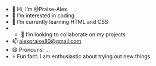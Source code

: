 - 👋 Hi, I’m @Praise-Alex
- 👀 I’m interested in coding
- 🌱 I’m currently learning HTML and CSS
- - 💞️ I’m looking to collaborate on my projects
- 📫 alexpraise80@gmail.com
- 😄 Pronouns: ...
- ⚡ Fun fact: I am enthusiastic about trying out new things

<!---
Praise-Alex/Praise-Alex is a ✨ special ✨ repository because its `README.md` (this file) appears on your GitHub profile.
You can click the Preview link to take a look at your changes.
--->
